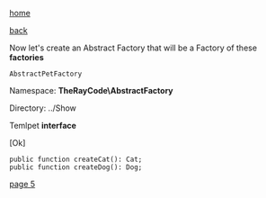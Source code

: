 [home](./page01.md)

[back](./page03.md)

Now let's create an Abstract Factory that will be a Factory of these **factories**

```
AbstractPetFactory
```

Namespace: **TheRayCode\AbstractFactory**

Directory: ../Show


Temlpet **interface**

[Ok]


```
public function createCat(): Cat;
public function createDog(): Dog;
```




[page 5](./page05.md)
